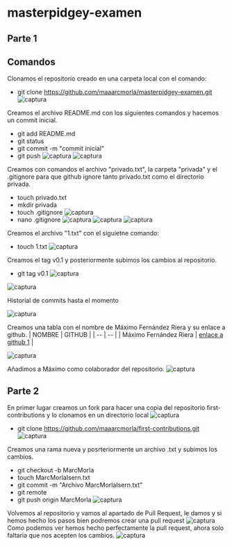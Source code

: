 # masterpidgey-examen
## Parte 1
## Comandos
Clonamos el repositorio creado en una carpeta local con el comando:
- git clone https://github.com/maaarcmorla/masterpidgey-examen.git
![captura](Capturas/1.png)

Creamos el archivo README.md con los siguientes comandos y hacemos un commit inicial.
- git add README.md
- git status
- git commit -m "commit inicial"
- git push
![captura](Capturas/2.png)
![captura](Capturas/3.png)

Creamos con comandos el archivo "privado.txt", la carpeta "privada" y el .gitignore para que github ignore tanto privado.txt como el directorio privada.
- touch privado.txt
- mkdir privada
- touch .gitignore
![captura](Capturas/4.png)
- nano .gitignore
![captura](Capturas/5.png)
![captura](Capturas/6.png)
![captura](Capturas/7.png)

Creamos el archivo "1.txt" con el siguietne comando:
- touch 1.txt
![captura](Capturas/8.png)

Creamos el tag v0.1 y posteriormente subimos los cambios al repositorio.
- git tag v0.1
![captura](Capturas/9.png)

![captura](Capturas/10.png)

Historial de commits hasta el momento

![captura](Capturas/11.png)

Creamos una tabla con el nombre de Máximo Fernández Riera y su enlace a github.
| NOMBRE | GITHUB |
| -- | -- |
| Máximo Fernández Riera | [enlace a github 1](https://github.com/maximofernandezriera) |

![captura](Capturas/12.png)

Añadimos a Máximo como colaborador del repositorio.
![captura](Capturas/13.png)

## Parte 2

En primer lugar creamos un fork para hacer una copia del repositorio first-contributions y lo clonamos en un directorio local
![captura](Capturas/14.png)
- git clone https://github.com/maaarcmorla/first-contributions.git
![captura](Capturas/15.png)

Creamos una rama nueva y posrteriormente un archivo .txt y subimos los cambios.
- git checkout -b MarcMorla
- touch MarcMorlaIsern.txt
- git commit -m "Archivo MarcMorlaIsern.txt"
- git remote
- git push origin MarcMorla
![captura](Capturas/16.png)

Volvemos al repositorio y vamos al apartado de Pull Request, le damos y si hemos hecho los pasos bien podremos crear una pull request
![captura](Capturas/17.png)
Como podemos ver hemos hecho perfectamente la pull request, ahora solo faltaria que nos acepten los cambios.
![captura](Capturas/18.png)
